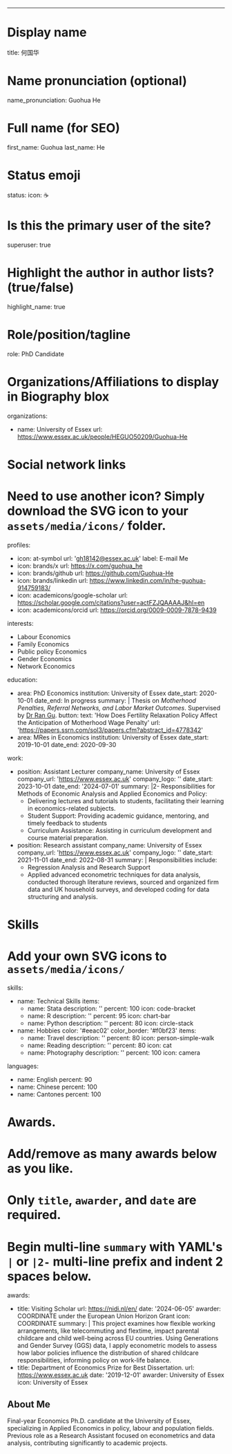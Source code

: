 ---
# Display name
title: 何国华

# Name pronunciation (optional)
name_pronunciation: Guohua He

# Full name (for SEO)
first_name: Guohua
last_name: He

# Status emoji
status:
  icon: ☕️

# Is this the primary user of the site?
superuser: true

# Highlight the author in author lists? (true/false)
highlight_name: true

# Role/position/tagline
role: PhD Candidate

# Organizations/Affiliations to display in Biography blox
organizations:
  - name: University of Essex
    url: https://www.essex.ac.uk/people/HEGUO50209/Guohua-He

# Social network links
# Need to use another icon? Simply download the SVG icon to your `assets/media/icons/` folder.
profiles:
  - icon: at-symbol
    url: 'gh18142@essex.ac.uk'
    label: E-mail Me
  - icon: brands/x
    url: https://x.com/guohua_he
  - icon: brands/github
    url: https://github.com/Guohua-He
  - icon: brands/linkedin
    url: https://www.linkedin.com/in/he-guohua-914759183/
  - icon: academicons/google-scholar
    url: https://scholar.google.com/citations?user=actFZJQAAAAJ&hl=en
  - icon: academicons/orcid
    url: https://orcid.org/0009-0009-7878-9439

interests:
  - Labour Economics
  - Family Economics
  - Public policy Economics
  - Gender Economics
  - Network Economics

education:
  - area: PhD Economics
    institution: University of Essex
    date_start: 2020-10-01
    date_end: In progress
    summary: |
      Thesis on _Motherhood Penalties, Referral Networks, and Labor Market Outcomes_. Supervised by [Dr Ran Gu](ran.gu@essex.ac.uk). 
    button:
      text: 'How Does Fertility Relaxation Policy Affect the Anticipation of Motherhood Wage Penalty'
      url: 'https://papers.ssrn.com/sol3/papers.cfm?abstract_id=4778342'
  - area: MRes in Economics
    institution: University of Essex
    date_start: 2019-10-01
    date_end: 2020-09-30

work:
  - position: Assistant Lecturer
    company_name: University of Essex
    company_url: 'https://www.essex.ac.uk'
    company_logo: ''
    date_start: 2023-10-01
    date_end: '2024-07-01'
    summary: |2-
      Responsibilities for Methods of Economic Analysis and Applied Economics and Policy:
      - Delivering lectures and tutorials to students, facilitating their learning in economics-related subjects.
      - Student Support: Providing academic guidance, mentoring, and timely feedback to students
      - Curriculum Assistance: Assisting in curriculum development and course material preparation.
  - position: Research assistant
    company_name: University of Essex
    company_url: 'https://www.essex.ac.uk'
    company_logo: ''
    date_start: 2021-11-01
    date_end: 2022-08-31
    summary: |
      Responsibilities include:
      - Regression Analysis and Research Support
      - Applied advanced econometric techniques for data analysis, conducted thorough literature reviews, sourced and organized firm data and UK household surveys, and developed coding for data structuring and analysis.

# Skills
# Add your own SVG icons to `assets/media/icons/`
skills:
  - name: Technical Skills
    items:
      - name: Stata
        description: ''
        percent: 100
        icon: code-bracket
      - name: R
        description: ''
        percent: 95
        icon: chart-bar
      - name: Python
        description: ''
        percent: 80
        icon: circle-stack
  - name: Hobbies
    color: '#eeac02'
    color_border: '#f0bf23'
    items:
      - name: Travel
        description: ''
        percent: 80
        icon: person-simple-walk
      - name: Reading
        description: ''
        percent: 80
        icon: cat
      - name: Photography
        description: ''
        percent: 100
        icon: camera

languages:
  - name: English
    percent: 90
  - name: Chinese
    percent: 100
  - name: Cantones
    percent: 100

# Awards.
#   Add/remove as many awards below as you like.
#   Only `title`, `awarder`, and `date` are required.
#   Begin multi-line `summary` with YAML's `|` or `|2-` multi-line prefix and indent 2 spaces below.
awards:
  - title: Visiting Scholar
    url: https://nidi.nl/en/
    date: '2024-06-05'
    awarder: COORDINATE under the European Union Horizon Grant
    icon: COORDINATE
    summary: |
      This project examines how flexible working arrangements, like telecommuting and flextime, impact parental childcare and child well-being across EU countries. Using Generations and Gender Survey (GGS) data, I apply econometric models to assess how labor policies influence the distribution of shared childcare responsibilities, informing policy on work-life balance.
  - title: Department of Economics Prize for Best Dissertation. 
    url: https://www.essex.ac.uk
    date: '2019-12-01'
    awarder: University of Essex
    icon: University of Essex

## About Me

Final-year Economics Ph.D. candidate at the University of Essex, specializing in Applied Economics in policy, labour and population fields. Previous role as a Research Assistant focused on econometrics and data analysis, contributing significantly to academic projects.
